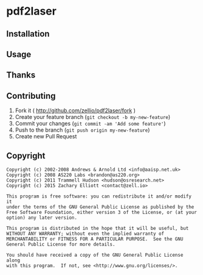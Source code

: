 
# pdf2laser

## Installation

## Usage

## Thanks

## Contributing

1. Fork it ( http://github.com/zellio/pdf2laser/fork )
2. Create your feature branch (`git checkout -b my-new-feature`)
3. Commit your changes (`git commit -am 'Add some feature'`)
4. Push to the branch (`git push origin my-new-feature`)
5. Create new Pull Request

## Copyright
```
Copyright (c) 2002-2008 Andrews & Arnold Ltd <info@aaisp.net.uk>
Copyright (c) 2008 AS220 Labs <brandon@as220.org>
Copyright (c) 2011 Trammell Hudson <hudson@osresearch.net>
Copyright (c) 2015 Zachary Elliott <contact@zell.io>

This program is free software: you can redistribute it and/or modify it
under the terms of the GNU General Public License as published by the
Free Software Foundation, either version 3 of the License, or (at your
option) any later version.

This program is distributed in the hope that it will be useful, but
WITHOUT ANY WARRANTY; without even the implied warranty of
MERCHANTABILITY or FITNESS FOR A PARTICULAR PURPOSE.  See the GNU
General Public License for more details.

You should have received a copy of the GNU General Public License along
with this program.  If not, see <http://www.gnu.org/licenses/>.
```
